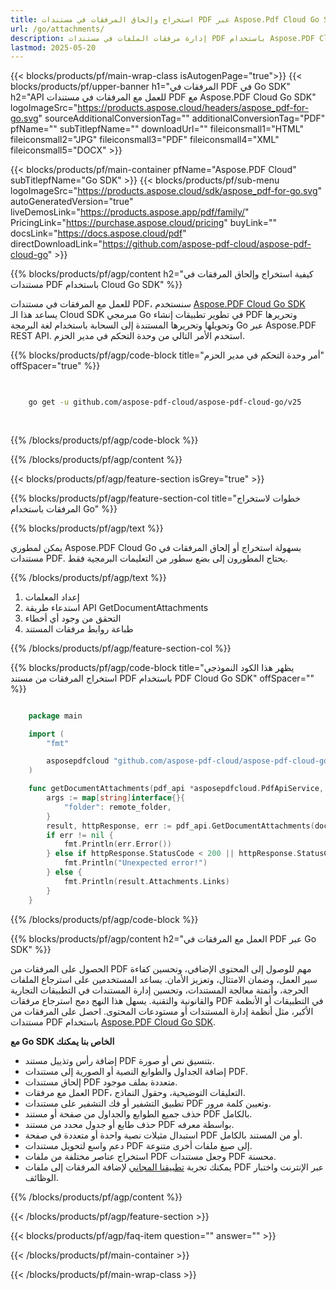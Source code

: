 ```yaml
---
title: استخراج وإلحاق المرفقات في مستندات PDF عبر Aspose.Pdf Cloud Go SDK
url: /go/attachments/
description: إدارة مرفقات الملفات في مستندات PDF باستخدام Aspose.PDF Cloud SDK لـ Go. أضف أو اعرض أو احذف المحتوى المضمن.
lastmod: 2025-05-20
---
```


{{< blocks/products/pf/main-wrap-class isAutogenPage="true">}}
{{< blocks/products/pf/upper-banner h1="المرفقات في PDF في Go SDK" h2="API للعمل مع المرفقات في مستندات PDF مع Aspose.PDF Cloud Go SDK" logoImageSrc="https://products.aspose.cloud/headers/aspose_pdf-for-go.svg" sourceAdditionalConversionTag="" additionalConversionTag="PDF" pfName="" subTitlepfName="" downloadUrl="" fileiconsmall1="HTML" fileiconsmall2="JPG" fileiconsmall3="PDF" fileiconsmall4="XML" fileiconsmall5="DOCX" >}}

{{< blocks/products/pf/main-container pfName="Aspose.PDF Cloud" subTitlepfName="Go SDK" >}}
{{< blocks/products/pf/sub-menu logoImageSrc="https://products.aspose.cloud/sdk/aspose_pdf-for-go.svg"
autoGeneratedVersion="true"
liveDemosLink="https://products.aspose.app/pdf/family/" PricingLink="https://purchase.aspose.cloud/pricing" buyLink="" docsLink="https://docs.aspose.cloud/pdf"  directDownloadLink="https://github.com/aspose-pdf-cloud/aspose-pdf-cloud-go" >}}

{{% blocks/products/pf/agp/content h2="كيفية استخراج وإلحاق المرفقات في مستندات PDF باستخدام Cloud Go SDK" %}}

للعمل مع المرفقات في مستندات PDF، سنستخدم
[Aspose.PDF Cloud Go SDK](https://products.aspose.cloud/pdf/go/)
يساعد هذا الـ Cloud SDK مبرمجي Go في تطوير تطبيقات إنشاء PDF وتحريرها وتحويلها وتحريرها المستندة إلى السحابة باستخدام لغة البرمجة Go عبر Aspose.PDF REST API. استخدم الأمر التالي من وحدة التحكم في مدير الحزم.

{{% blocks/products/pf/agp/code-block title="أمر وحدة التحكم في مدير الحزم" offSpacer="true" %}}

```bash

     
    go get -u github.com/aspose-pdf-cloud/aspose-pdf-cloud-go/v25
     
     
```

{{% /blocks/products/pf/agp/code-block %}}

{{% /blocks/products/pf/agp/content %}}

{{< blocks/products/pf/agp/feature-section isGrey="true" >}}

{{% blocks/products/pf/agp/feature-section-col title="خطوات لاستخراج المرفقات باستخدام Go" %}}

{{% blocks/products/pf/agp/text %}}

يمكن لمطوري Aspose.PDF Cloud Go بسهولة استخراج أو إلحاق المرفقات في مستندات PDF. يحتاج المطورون إلى بضع سطور من التعليمات البرمجية فقط.

{{% /blocks/products/pf/agp/text %}}

1. إعداد المعلمات
1. استدعاء طريقة API GetDocumentAttachments
1. التحقق من وجود أي أخطاء
1. طباعة روابط مرفقات المستند

{{% /blocks/products/pf/agp/feature-section-col %}}

{{% blocks/products/pf/agp/code-block title="يظهر هذا الكود النموذجي استخراج المرفقات من مستند PDF باستخدام PDF Cloud Go SDK" offSpacer="" %}}

```go

    package main

    import (
        "fmt"

        asposepdfcloud "github.com/aspose-pdf-cloud/aspose-pdf-cloud-go/v25"
    )

    func getDocumentAttachments(pdf_api *asposepdfcloud.PdfApiService, document_name string, remote_folder string) {
        args := map[string]interface{}{
            "folder": remote_folder,
        }
        result, httpResponse, err := pdf_api.GetDocumentAttachments(document_name, args)
        if err != nil {
            fmt.Println(err.Error())
        } else if httpResponse.StatusCode < 200 || httpResponse.StatusCode > 299 {
            fmt.Println("Unexpected error!")
        } else {
            fmt.Println(result.Attachments.Links)
        }
    }
```

{{% /blocks/products/pf/agp/code-block %}}

{{% blocks/products/pf/agp/content h2="العمل مع المرفقات في PDF عبر Go SDK" %}}

الحصول على المرفقات من PDF مهم للوصول إلى المحتوى الإضافي، وتحسين كفاءة سير العمل، وضمان الامتثال، وتعزيز الأمان. يساعد المستخدمين على استرجاع الملفات الحرجة، وأتمتة معالجة المستندات، وتحسين إدارة المستندات في التطبيقات التجارية والقانونية والتقنية. يسهل هذا النهج دمج استرجاع مرفقات PDF في التطبيقات أو الأنظمة الأكبر، مثل أنظمة إدارة المستندات أو مستودعات المحتوى. احصل على المرفقات من مستندات PDF باستخدام [Aspose.PDF Cloud Go SDK](https://products.aspose.cloud/pdf/go/).

**مع Go SDK الخاص بنا يمكنك**

+ إضافة رأس وتذييل مستند PDF بتنسيق نص أو صورة.
+ إضافة الجداول والطوابع النصية أو الصورية إلى مستندات PDF.
+ إلحاق مستندات PDF متعددة بملف موجود.
+ العمل مع مرفقات PDF، التعليقات التوضيحية، وحقول النماذج.
+ تطبيق التشفير أو فك التشفير على مستندات PDF وتعيين كلمة مرور.
+ حذف جميع الطوابع والجداول من صفحة أو مستند PDF بالكامل.
+ حذف طابع أو جدول محدد من مستند PDF بواسطة معرفه.
+ استبدال مثيلات نصية واحدة أو متعددة في صفحة PDF أو من المستند بالكامل.
+ دعم واسع لتحويل مستندات PDF إلى صيغ ملفات أخرى متنوعة.
+ استخراج عناصر مختلفة من ملفات PDF وجعل مستندات PDF محسنة.
+ يمكنك تجربة [تطبيقنا المجاني](https://products.aspose.app/pdf/) لإضافة المرفقات إلى ملفات PDF عبر الإنترنت واختبار الوظائف.

{{% /blocks/products/pf/agp/content %}}

{{< /blocks/products/pf/agp/feature-section >}}

{{< blocks/products/pf/agp/faq-item question="" answer="" >}}

{{< /blocks/products/pf/main-container >}}

{{< /blocks/products/pf/main-wrap-class >}}
